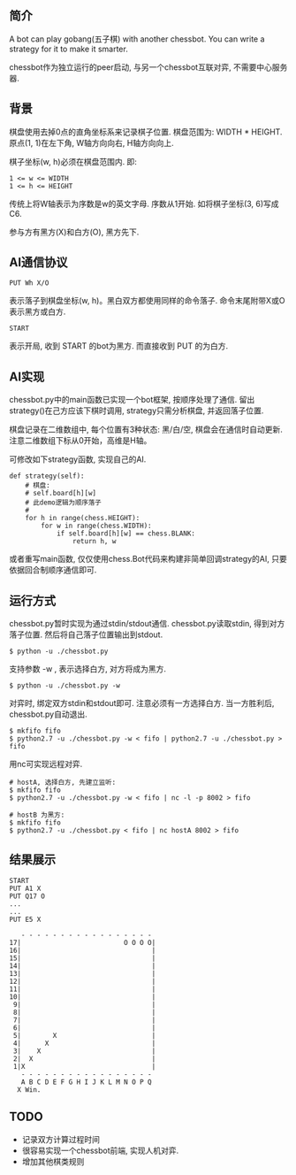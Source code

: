 ## 简介

A bot can play gobang(五子棋) with another chessbot. You can write a strategy for it to make it smarter.

chessbot作为独立运行的peer启动, 与另一个chessbot互联对弈, 不需要中心服务器.

## 背景

棋盘使用去掉0点的直角坐标系来记录棋子位置. 棋盘范围为: WIDTH * HEIGHT.
原点(1, 1)在左下角, W轴方向向右, H轴方向向上.

棋子坐标(w, h)必须在棋盘范围内. 即:

    1 <= w <= WIDTH
    1 <= h <= HEIGHT

传统上将W轴表示为序数是w的英文字母. 序数从1开始. 如将棋子坐标(3, 6)写成C6.

参与方有黑方(X)和白方(O), 黑方先下.


## AI通信协议

    PUT Wh X/O

表示落子到棋盘坐标(w, h)。黑白双方都使用同样的命令落子. 命令末尾附带X或O表示黑方或白方.

    START

表示开局, 收到 START 的bot为黑方. 而直接收到 PUT 的为白方.


## AI实现

chessbot.py中的main函数已实现一个bot框架, 按顺序处理了通信. 留出strategy()在己方应该下棋时调用, strategy只需分析棋盘, 并返回落子位置.

棋盘记录在二维数组中, 每个位置有3种状态: 黑/白/空, 棋盘会在通信时自动更新. 注意二维数组下标从0开始，高维是H轴。

可修改如下strategy函数, 实现自己的AI.

    def strategy(self):
        # 棋盘:
        # self.board[h][w]
        # 此demo逻辑为顺序落子
        #
        for h in range(chess.HEIGHT):
            for w in range(chess.WIDTH):
                if self.board[h][w] == chess.BLANK:
                    return h, w

或者重写main函数, 仅仅使用chess.Bot代码来构建非简单回调strategy的AI, 只要依据回合制顺序通信即可.


## 运行方式

chessbot.py暂时实现为通过stdin/stdout通信. chessbot.py读取stdin, 得到对方落子位置. 然后将自己落子位置输出到stdout.

    $ python -u ./chessbot.py

支持参数 -w , 表示选择白方, 对方将成为黑方.

    $ python -u ./chessbot.py -w

对弈时, 绑定双方stdin和stdout即可. 注意必须有一方选择白方. 当一方胜利后, chessbot.py自动退出.

    $ mkfifo fifo
    $ python2.7 -u ./chessbot.py -w < fifo | python2.7 -u ./chessbot.py > fifo

用nc可实现远程对弈.

    # hostA, 选择白方, 先建立监听:
    $ mkfifo fifo
    $ python2.7 -u ./chessbot.py -w < fifo | nc -l -p 8002 > fifo

    # hostB 为黑方:
    $ mkfifo fifo
    $ python2.7 -u ./chessbot.py < fifo | nc hostA 8002 > fifo


## 结果展示

    START
    PUT A1 X
    PUT Q17 O
    ...
    ...
    PUT E5 X
    
       - - - - - - - - - - - - - - - - -
    17|                          O O O O|
    16|                                 |
    15|                                 |
    14|                                 |
    13|                                 |
    12|                                 |
    11|                                 |
    10|                                 |
     9|                                 |
     8|                                 |
     7|                                 |
     6|                                 |
     5|        X                        |
     4|      X                          |
     3|    X                            |
     2|  X                              |
     1|X                                |
       - - - - - - - - - - - - - - - - -
       A B C D E F G H I J K L M N O P Q
      X Win.

## TODO

* 记录双方计算过程时间
* 很容易实现一个chessbot前端, 实现人机对弈.
* 增加其他棋类规则
